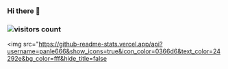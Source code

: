### Hi there 👋

### ![visitors count](https://visitors-by-url-pls-dont-use-this-in-your-repo.vercel.app/panle666-github-readme)
<img src="https://github-readme-stats.vercel.app/api?username=panle666&show_icons=true&icon_color=0366d6&text_color=24292e&bg_color=fff&hide_title=false

